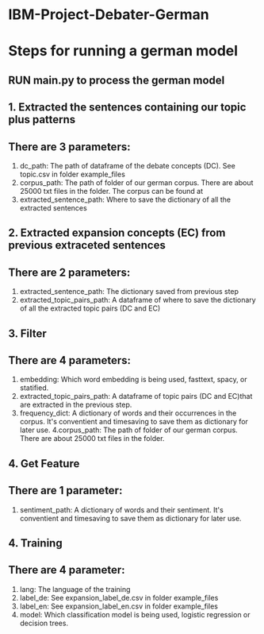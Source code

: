# IBM-Project-Debater-German

# Steps for running a german model
RUN main.py to process the german model
---------------------------------------
## 1. Extracted the sentences containing our topic plus patterns
There are 3 parameters:
---------------------------------------
1. dc_path: The path of dataframe of the debate concepts (DC). See topic.csv in folder example_files
2. corpus_path: The path of folder of our german corpus. There are about 25000 txt files in the folder. The corpus can be found at 
3. extracted_sentence_path: Where to save the dictionary of all the extracted sentences
## 2. Extracted expansion concepts (EC) from previous extraceted sentences
There are 2 parameters:
---------------------------------------
1. extracted_sentence_path: The dictionary saved from previous step
2. extracted_topic_pairs_path: A dataframe of where to save the dictionary of all the extracted topic pairs (DC and EC)
## 3. Filter
There are 4 parameters:
---------------------------------------
1. embedding: Which word embedding is being used, fasttext, spacy, or statified. 
2. extracted_topic_pairs_path: A dataframe of topic pairs (DC and EC)that are extracted in the previous step.
3. frequency_dict: A dictionary of words and their occurrences in the corpus. It's conventient and timesaving to save them as dictionary for later use.
4.corpus_path: The path of folder of our german corpus. There are about 25000 txt files in the folder.
## 4. Get Feature
There are 1 parameter:
---------------------------------------
1. sentiment_path: A dictionary of words and their sentiment. It's conventient and timesaving to save them as dictionary for later use.
## 4. Training
There are 4 parameter:
---------------------------------------
1. lang: The language of the training
2. label_de: See expansion_label_de.csv in folder example_files
3. label_en: See expansion_label_en.csv in folder example_files
4. model: Which classification model is being used, logistic regression or decision trees.
